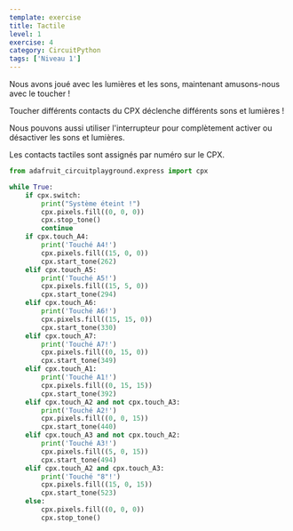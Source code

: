 ```yaml
---
template: exercise
title: Tactile
level: 1
exercise: 4
category: CircuitPython
tags: ['Niveau 1']
---
```


Nous avons joué avec les lumières et les sons, maintenant amusons-nous avec le toucher !

Toucher différents contacts du CPX déclenche différents sons et lumières !

Nous pouvons aussi utiliser l'interrupteur pour complètement activer ou désactiver les sons et lumières.

Les contacts tactiles sont assignés par numéro sur le CPX.

```python
from adafruit_circuitplayground.express import cpx

while True:
    if cpx.switch:
        print("Système éteint !")
        cpx.pixels.fill((0, 0, 0))
        cpx.stop_tone()
        continue
    if cpx.touch_A4:
        print('Touché A4!')
        cpx.pixels.fill((15, 0, 0))
        cpx.start_tone(262)
    elif cpx.touch_A5:
        print('Touché A5!')
        cpx.pixels.fill((15, 5, 0))
        cpx.start_tone(294)
    elif cpx.touch_A6:
        print('Touché A6!')
        cpx.pixels.fill((15, 15, 0))
        cpx.start_tone(330)
    elif cpx.touch_A7:
        print('Touché A7!')
        cpx.pixels.fill((0, 15, 0))
        cpx.start_tone(349)
    elif cpx.touch_A1:
        print('Touché A1!')
        cpx.pixels.fill((0, 15, 15))
        cpx.start_tone(392)
    elif cpx.touch_A2 and not cpx.touch_A3:
        print('Touché A2!')
        cpx.pixels.fill((0, 0, 15))
        cpx.start_tone(440)
    elif cpx.touch_A3 and not cpx.touch_A2:
        print('Touché A3!')
        cpx.pixels.fill((5, 0, 15))
        cpx.start_tone(494)
    elif cpx.touch_A2 and cpx.touch_A3:
        print('Touché "8"!')
        cpx.pixels.fill((15, 0, 15))
        cpx.start_tone(523)
    else:
        cpx.pixels.fill((0, 0, 0))
        cpx.stop_tone()
```
